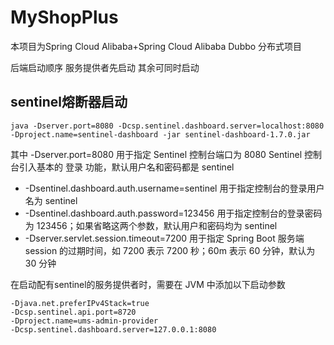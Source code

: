 # MyShopPlus
本项目为Spring Cloud Alibaba+Spring Cloud Alibaba Dubbo 分布式项目

后端启动顺序
服务提供者先启动
其余可同时启动

## sentinel熔断器启动
```jshelllanguage
java -Dserver.port=8080 -Dcsp.sentinel.dashboard.server=localhost:8080 -Dproject.name=sentinel-dashboard -jar sentinel-dashboard-1.7.0.jar
```
其中 -Dserver.port=8080 用于指定 Sentinel 控制台端口为 8080
Sentinel 控制台引入基本的 登录 功能，默认用户名和密码都是 sentinel

- -Dsentinel.dashboard.auth.username=sentinel 用于指定控制台的登录用户名为 sentinel
- -Dsentinel.dashboard.auth.password=123456 用于指定控制台的登录密码为 123456；如果省略这两个参数，默认用户和密码均为 sentinel
- -Dserver.servlet.session.timeout=7200 用于指定 Spring Boot 服务端 session 的过期时间，如 7200 表示 7200 秒；60m 表示 60 分钟，默认为 30 分钟

在启动配有sentinel的服务提供者时，需要在 JVM 中添加以下启动参数

```shell
-Djava.net.preferIPv4Stack=true
-Dcsp.sentinel.api.port=8720
-Dproject.name=ums-admin-provider
-Dcsp.sentinel.dashboard.server=127.0.0.1:8080
```





